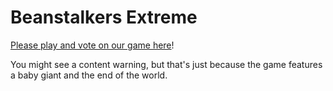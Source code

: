 ---
---

# Beanstalkers Extreme

[Please play and vote on our game here](http://ludumdare.com/compo/ludum-dare-34/?action=preview&uid=58187)!

You might see a content warning, but that's just because the game features a baby giant and the end of the world.
